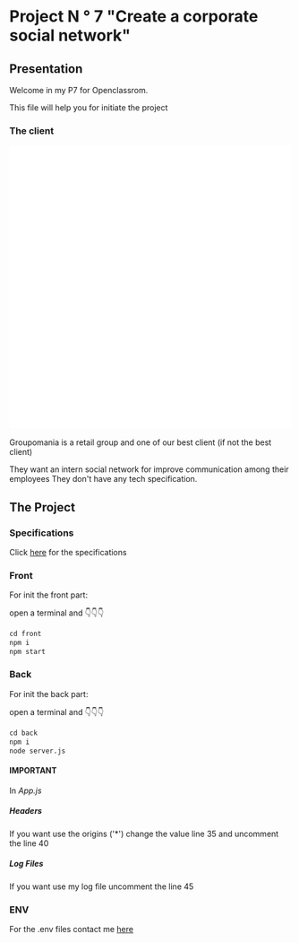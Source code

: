 # Project N ° 7 "Create a corporate social network"

## Presentation

Welcome in my P7 for Openclassrom.

This file will help you for initiate the project

### The client

![logo](logoReadMe.png)

Groupomania is a retail group and one of our best client (if not the best client) 

They want an intern social network for improve communication among their employees
They don't have any tech specification.


## The Project
### Specifications
Click [here](https://course.oc-static.com/projects/DWJ_FR_P7/Cahier+des+charges+Groupomania.pdf) for the specifications
### Front
For init the front part:

open a terminal and 
:point_down::point_down::point_down:

```
cd front
npm i
npm start
```
### Back 
For init the back part: 

open a terminal and 
:point_down::point_down::point_down:

```
cd back
npm i
node server.js
```
#### **IMPORTANT**
In *App.js*
##### Headers
If you want use the origins ('*') change the value line 35 and uncomment the line 40
##### Log Files
If you want use my log file uncomment the line 45

### ENV

For the .env files contact me [here](mailto:herveboutonnet@outlook.com?subject=[Github]%20ENV%20files)